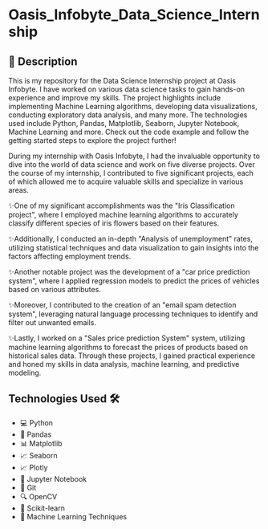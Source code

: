 # Oasis_Infobyte_Data_Science_Internship

<h2>📝 Description</h2>
  <p>This is my repository for the Data Science Internship project at Oasis Infobyte. I have worked on various data science tasks to gain hands-on experience and improve my skills. The project highlights include implementing Machine Learning algorithms, developing data visualizations, conducting exploratory data analysis, and many more. The technologies used include Python, Pandas, Matplotlib, Seaborn, Jupyter Notebook, Machine Learning and more. Check out the code example and follow the getting started steps to explore the project further!
   </p>

During my internship with Oasis Infobyte, I had the invaluable opportunity to dive into the world of data science and work on five diverse projects. Over the course of my internship, I contributed to five significant projects, each of which allowed me to acquire valuable skills and specialize in various areas.

✨One of my significant accomplishments was the "Iris Classification project", where I employed machine learning algorithms to accurately classify different species of iris flowers based on their features. 

✨Additionally, I conducted an in-depth "Analysis of unemployment" rates, utilizing statistical techniques and data visualization to gain insights into the factors affecting employment trends.

✨Another notable project was the development of a "car price prediction system", where I applied regression models to predict the prices of vehicles based on various attributes. 

✨Moreover, I contributed to the creation of an "email spam detection system", leveraging natural language processing techniques to identify and filter out unwanted emails.

✨Lastly, I worked on a "Sales price prediction System" system, utilizing machine learning algorithms to forecast the prices of products based on historical sales data. Through these projects, I gained practical experience and honed my skills in data analysis, machine learning, and predictive modeling.

<h2>Technologies Used 🛠️</h2>
  <ul>
    <li>💻 Python</li>
    <li>🐼 Pandas</li>
    <li>📊 Matplotlib</li>
    <li>📈 Seaborn</li>
    <li>📈 Plotly</li>
    <li>📓 Jupyter Notebook</li>
    <li>🔗 Git</li>
    <li>🔍 OpenCV</li>
    <li>🤖 Scikit-learn</li>
    <li>🧠 Machine Learning Techniques</li>
  </ul>
